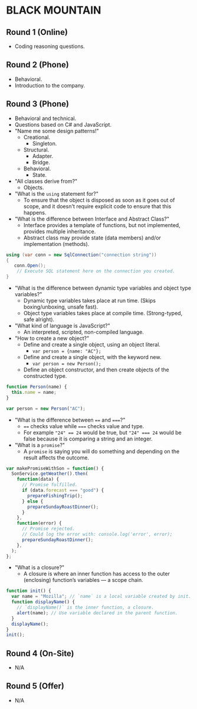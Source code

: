 # BLACK MOUNTAIN

## Round 1 (Online)

- Coding reasoning questions.

## Round 2 (Phone)

- Behavioral.
- Introduction to the company.

## Round 3 (Phone)

- Behavioral and technical.
- Questions based on C# and JavaScript.
- "Name me some design patterns!"
  - Creational.
    - Singleton.
  - Structural.
    - Adapter.
    - Bridge.
  - Behavioral.
    - State.
- "All classes derive from?"
  - Objects.
- "What is the `using` statement for?"
  - To ensure that the object is disposed as soon as it goes out of scope, and it doesn't require explicit code to ensure that this happens.
- "What is the difference between Interface and Abstract Class?"
  - Interface provides a template of functions, but not implemented, provides multiple inheritance.
  - Abstract class may provide state (data members) and/or implementation (methods).

```cs
using (var conn = new SqlConnection("connection string"))
{
   conn.Open();
    // Execute SQL statement here on the connection you created.
}
```

- "What is the difference between dynamic type variables and object type variables?"
  - Dynamic type variables takes place at run time. (Skips boxing/unboxing, unsafe fast).
  - Object type variables takes place at compile time. (Strong-typed, safe alright).
- "What kind of language is JavaScript?"
  - An interpreted, scripted, non-compiled language.
- "How to create a new object?"
  - Define and create a single object, using an object literal.
    - `var person = {name: "AC"};`
  - Define and create a single object, with the keyword new.
    - `var person = new Person();`
  - Define an object constructor, and then create objects of the constructed type.

```js
function Person(name) {
  this.name = name;
}

var person = new Person("AC");
```

- "What is the difference between `==` and `===`?"
  - `==` checks value while `===` checks value and type.
  - For example `"24" == 24` would be true, but `"24" === 24` would be false because it is comparing a string and an integer.
- "What is a `promise`?"
  - A `promise` is saying you will do something and depending on the result affects the outcome.

```js
var makePromiseWithSon = function() {
  SonService.getWeather().then(
    function(data) {
      // Promise fulfilled.
      if (data.forecast === "good") {
        prepareFishingTrip();
      } else {
        prepareSundayRoastDinner();
      }
    },
    function(error) {
      // Promise rejected.
      // Could log the error with: console.log('error', error);
      prepareSundayRoastDinner();
    },
  );
};
```

- "What is a closure?"
  - A closure is where an inner function has access to the outer (enclosing) function’s variables — a scope chain.

```js
function init() {
  var name = "Mozilla"; // `name` is a local variable created by init.
  function displayName() {
    // `displayName()` is the inner function, a closure.
    alert(name); // Use variable declared in the parent function.
  }
  displayName();
}
init();
```

## Round 4 (On-Site)

- N/A

## Round 5 (Offer)

- N/A
